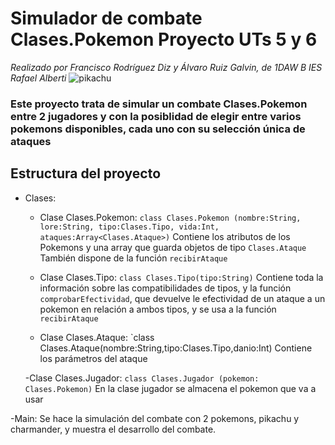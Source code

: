 # Simulador de combate Clases.Pokemon      Proyecto  UTs 5 y 6                    
*Realizado por Francisco Rodríguez Diz y Álvaro Ruiz Galvin, de 1DAW B IES Rafael Alberti*
![pikachu](https://upload.wikimedia.org/wikipedia/commons/thumb/9/98/International_Pok%C3%A9mon_logo.svg/1200px-International_Pok%C3%A9mon_logo.svg.png)

### Este proyecto trata de simular un combate Clases.Pokemon entre 2 jugadores y con la posiblidad de elegir entre varios pokemons disponibles, cada uno con su selección única de ataques


## Estructura del proyecto

  - Clases:
    - Clase Clases.Pokemon: ` class Clases.Pokemon (nombre:String, lore:String, tipo:Clases.Tipo, vida:Int, ataques:Array<Clases.Ataque>) `
      Contiene los atributos de los Pokemons y una array que guarda objetos de tipo `Clases.Ataque`
      También dispone de la función `recibirAtaque`
      
    - Clase Clases.Tipo: ` class Clases.Tipo(tipo:String) `
      Contiene toda la información sobre las compatibilidades de tipos, y la función `comprobarEfectividad`, que devuelve
      le efectividad de un ataque a un pokemon en relación a ambos tipos, y se usa a la función `recibirAtaque`
      
    - Clase Clases.Ataque: `class Clases.Ataque(nombre:String,tipo:Clases.Tipo,danio:Int)
      Contiene los parámetros del ataque
      
    -Clase Clases.Jugador: `class Clases.Jugador (pokemon: Clases.Pokemon)`
      En la clase jugador se almacena el pokemon que va a usar
      
  -Main: Se hace la simulación del combate con 2 pokemons, pikachu y charmander, y muestra el desarrollo del combate.

